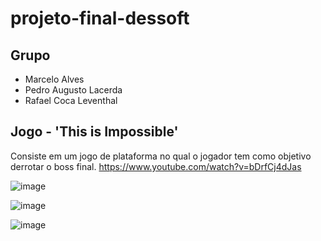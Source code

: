 # projeto-final-dessoft

## Grupo
- Marcelo Alves
- Pedro Augusto Lacerda
- Rafael Coca Leventhal

## Jogo - 'This is Impossible'
Consiste em um jogo de plataforma no qual o jogador tem como objetivo derrotar o boss final.
https://www.youtube.com/watch?v=bDrfCj4dJas

![image](https://user-images.githubusercontent.com/81188660/121454698-a9af5d00-c979-11eb-9559-99988afd6582.png)

![image](https://user-images.githubusercontent.com/81188660/121455570-124b0980-c97b-11eb-860a-1a0e7b6107c9.png)

![image](https://user-images.githubusercontent.com/81188660/121456601-b4b7bc80-c97c-11eb-88ac-219107949c97.png)
